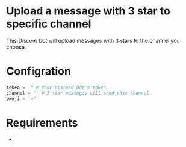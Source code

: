# Upload a message with 3 star to specific channel
This Discord bot will upload messages with 3 stars to the channel you choose.

# Configration

```py
token = '' # Your Discord Bot's token.
channel = '' # 3 star messages will send this channel.
emoji = '⭐'
```

# Requirements

- [Discord.js]:(https://discord.js.org/#/)
